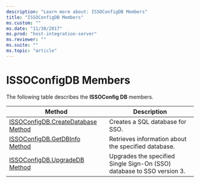 ```yaml
---
description: "Learn more about: ISSOConfigDB Members"
title: "ISSOConfigDB Members"
ms.custom: ""
ms.date: "11/30/2017"
ms.prod: "host-integration-server"
ms.reviewer: ""
ms.suite: ""
ms.topic: "article"
---
```

# ISSOConfigDB Members
The following table describes the **ISSOConfig DB** members.  
  
|Method|Description|  
|------------|-----------------|  
|[ISSOConfigDB.CreateDatabase Method](../esso/issoconfigdb-createdatabase-method.md)|Creates a SQL database for SSO.|  
|[ISSOConfigDB.GetDBInfo Method](../esso/issoconfigdb-getdbinfo-method.md)|Retrieves information about the specified database.|  
|[ISSOConfigDB.UpgradeDB Method](../esso/issoconfigdb-upgradedb-method.md)|Upgrades the specified Single Sign-On (SSO) database to SSO version 3.|
